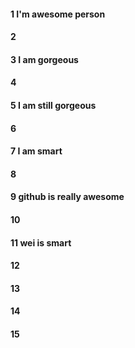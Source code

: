 #### 1 I'm awesome person
#### 2
#### 3 I am gorgeous
#### 4
#### 5 I am still gorgeous
#### 6
#### 7 I am smart
#### 8
#### 9 github is really awesome 
#### 10
#### 11 wei is smart 
#### 12
#### 13
#### 14
#### 15